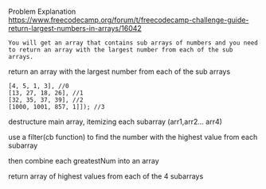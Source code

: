 
Problem Explanation
https://www.freecodecamp.org/forum/t/freecodecamp-challenge-guide-return-largest-numbers-in-arrays/16042

```
You will get an array that contains sub arrays of numbers and you need to return an array with the largest number from each of the sub arrays.
```

return an array with the largest number from each of the sub arrays

	[4, 5, 1, 3], //0
	[13, 27, 18, 26], //1 
	[32, 35, 37, 39], //2
	[1000, 1001, 857, 1]]); //3

destructure main array, itemizing each subarray (arr1,arr2... arr4)    

use a filter(cb function) to find the number with the highest value from each subarray

then combine each greatestNum into an array

return array of highest values from each of the 4 subarrays
